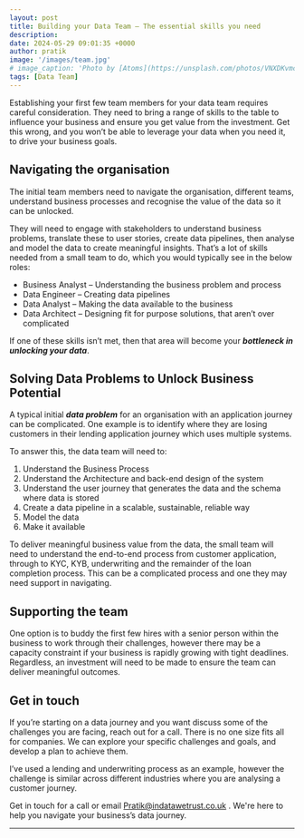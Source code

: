 ```yaml
---
layout: post
title: Building your Data Team – The essential skills you need
description: 
date: 2024-05-29 09:01:35 +0000
author: pratik
image: '/images/team.jpg'
# image_caption: 'Photo by [Atoms](https://unsplash.com/photos/VNXDKvmc8v4) on [Unsplash](https://unsplash.com/)'
tags: [Data Team]
---
```


Establishing your first few team members for your data team requires careful consideration. They need to bring a range of skills to the table to influence your business and ensure you get value from the investment. Get this wrong, and you won’t be able to leverage your data when you need it, to drive your business goals.

## Navigating the organisation

The initial team members need to navigate the organisation, different teams, understand business processes and recognise the value of the data so it can be unlocked. 

They will need to engage with stakeholders to understand business problems, translate these to user stories, create data pipelines, then analyse and model the data to create meaningful insights. That’s a lot of skills needed from a small team to do, which you would typically see in the below roles:

* Business Analyst – Understanding the business problem and process
* Data Engineer – Creating data pipelines
* Data Analyst – Making the data available to the business
* Data Architect – Designing fit for purpose solutions, that aren’t over complicated

If one of these skills isn’t met, then that area will become your ***bottleneck in unlocking your data***. 

## Solving Data Problems to Unlock Business Potential

A typical initial ***data problem*** for an organisation with an application journey can be complicated. One example is to identify where they are losing customers in their lending application journey which uses multiple systems.

To answer this, the data team will need to:
1. Understand the Business Process
2. Understand the Architecture and back-end design of the system
3. Understand the user journey that generates the data and the schema where data is stored
4. Create a data pipeline in a scalable, sustainable, reliable way
5. Model the data
6. Make it available

To deliver meaningful business value from the data, the small team will need to understand the end-to-end process from customer application, through to KYC, KYB, underwriting and the remainder of the loan completion process. This can be a complicated process and one they may need support in navigating.

## Supporting the team 

One option is to buddy the first few hires with a senior person within the business to work through their challenges, however there may be a capacity constraint if your business is rapidly growing with tight deadlines. Regardless, an investment will need to be made to ensure the team can deliver meaningful outcomes.

## Get in touch

If you’re starting on a data journey and you want discuss some of the challenges you are facing, reach out for a call. There is no one size fits all for companies. We can explore your specific challenges and goals, and develop a plan to achieve them.

I’ve used a lending and underwriting process as an example, however the challenge is similar across different industries where you are analysing a customer journey.

Get in touch for a call or email <a href = "mailto: Pratik@indatawetrust.co.uk">Pratik@indatawetrust.co.uk </a>. We're here to help you navigate your business’s data journey.

***

<!-- Calendly badge widget begin -->
<link href="https://assets.calendly.com/assets/external/widget.css" rel="stylesheet">
<script src="https://assets.calendly.com/assets/external/widget.js" type="text/javascript" async></script>
<script type="text/javascript">window.onload = function() { Calendly.initBadgeWidget({ url: 'https://calendly.com/pratik-idwt/30min', text: 'Arrange a call', color: '#0069ff', textColor: '#ffffff', branding: true }); }</script>
<!-- Calendly badge widget end -->